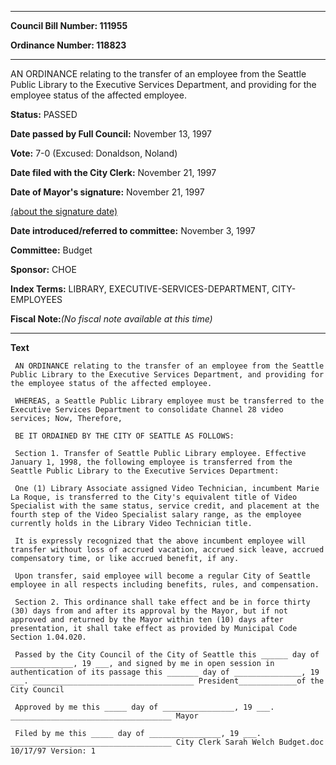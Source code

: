 

********

**Council Bill Number: 111955**
   
**Ordinance Number: 118823**
********

 AN ORDINANCE relating to the transfer of an employee from the Seattle Public Library to the Executive Services Department, and providing for the employee status of the affected employee.

**Status:** PASSED
   
**Date passed by Full Council:** November 13, 1997
   
**Vote:** 7-0 (Excused: Donaldson, Noland)
   
**Date filed with the City Clerk:** November 21, 1997
   
**Date of Mayor's signature:** November 21, 1997
   
[(about the signature date)](/~public/approvaldate.htm)
   
   
   
**Date introduced/referred to committee:** November 3, 1997
   
**Committee:** Budget
   
**Sponsor:** CHOE
   
   
**Index Terms:** LIBRARY, EXECUTIVE-SERVICES-DEPARTMENT, CITY-EMPLOYEES

**Fiscal Note:**_(No fiscal note available at this time)_

********

**Text**
   
```
 AN ORDINANCE relating to the transfer of an employee from the Seattle Public Library to the Executive Services Department, and providing for the employee status of the affected employee.

 WHEREAS, a Seattle Public Library employee must be transferred to the Executive Services Department to consolidate Channel 28 video services; Now, Therefore,

 BE IT ORDAINED BY THE CITY OF SEATTLE AS FOLLOWS:

 Section 1. Transfer of Seattle Public Library employee. Effective January 1, 1998, the following employee is transferred from the Seattle Public Library to the Executive Services Department:

 One (1) Library Associate assigned Video Technician, incumbent Marie La Roque, is transferred to the City's equivalent title of Video Specialist with the same status, service credit, and placement at the fourth step of the Video Specialist salary range, as the employee currently holds in the Library Video Technician title.

 It is expressly recognized that the above incumbent employee will transfer without loss of accrued vacation, accrued sick leave, accrued compensatory time, or like accrued benefit, if any.

 Upon transfer, said employee will become a regular City of Seattle employee in all respects including benefits, rules, and compensation.

 Section 2. This ordinance shall take effect and be in force thirty (30) days from and after its approval by the Mayor, but if not approved and returned by the Mayor within ten (10) days after presentation, it shall take effect as provided by Municipal Code Section 1.04.020.

 Passed by the City Council of the City of Seattle this ______ day of ______________, 19 ___, and signed by me in open session in authentication of its passage this _______ day of _______________, 19 ___. ____________________________________ President_____________of the City Council

 Approved by me this _____ day of ________________, 19 ___. ____________________________________ Mayor

 Filed by me this _____ day of ________________, 19 ___. ____________________________________ City Clerk Sarah Welch Budget.doc 10/17/97 Version: 1

```
